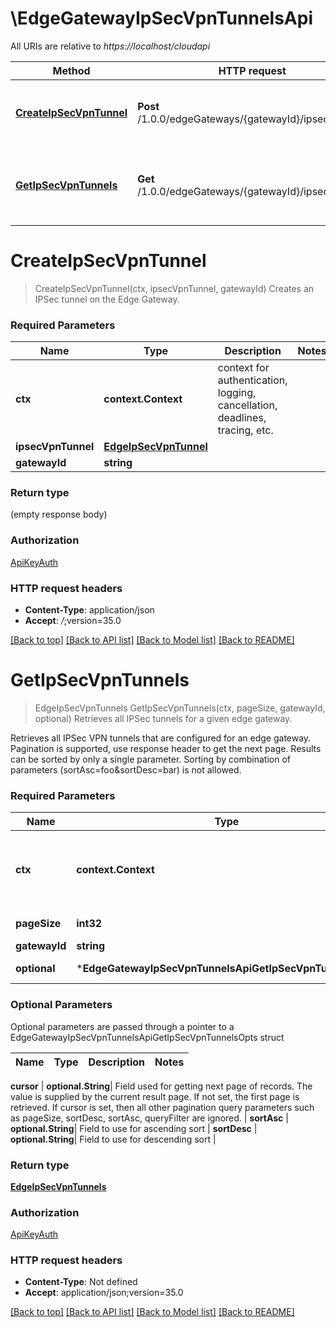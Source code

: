 # \EdgeGatewayIpSecVpnTunnelsApi

All URIs are relative to *https://localhost/cloudapi*

Method | HTTP request | Description
------------- | ------------- | -------------
[**CreateIpSecVpnTunnel**](EdgeGatewayIpSecVpnTunnelsApi.md#CreateIpSecVpnTunnel) | **Post** /1.0.0/edgeGateways/{gatewayId}/ipsec/tunnels | Creates an IPSec tunnel on the Edge Gateway.
[**GetIpSecVpnTunnels**](EdgeGatewayIpSecVpnTunnelsApi.md#GetIpSecVpnTunnels) | **Get** /1.0.0/edgeGateways/{gatewayId}/ipsec/tunnels | Retrieves all IPSec tunnels for a given edge gateway.


# **CreateIpSecVpnTunnel**
> CreateIpSecVpnTunnel(ctx, ipsecVpnTunnel, gatewayId)
Creates an IPSec tunnel on the Edge Gateway.

### Required Parameters

Name | Type | Description  | Notes
------------- | ------------- | ------------- | -------------
 **ctx** | **context.Context** | context for authentication, logging, cancellation, deadlines, tracing, etc.
  **ipsecVpnTunnel** | [**EdgeIpSecVpnTunnel**](EdgeIpSecVpnTunnel.md)|  | 
  **gatewayId** | **string**|  | 

### Return type

 (empty response body)

### Authorization

[ApiKeyAuth](../README.md#ApiKeyAuth)

### HTTP request headers

 - **Content-Type**: application/json
 - **Accept**: *_/_*;version=35.0

[[Back to top]](#) [[Back to API list]](../README.md#documentation-for-api-endpoints) [[Back to Model list]](../README.md#documentation-for-models) [[Back to README]](../README.md)

# **GetIpSecVpnTunnels**
> EdgeIpSecVpnTunnels GetIpSecVpnTunnels(ctx, pageSize, gatewayId, optional)
Retrieves all IPSec tunnels for a given edge gateway.

Retrieves all IPSec VPN tunnels that are configured for an edge gateway. Pagination is supported, use response header to get the next page. Results can be sorted by only a single parameter. Sorting by combination of parameters (sortAsc=foo&sortDesc=bar) is not allowed. 

### Required Parameters

Name | Type | Description  | Notes
------------- | ------------- | ------------- | -------------
 **ctx** | **context.Context** | context for authentication, logging, cancellation, deadlines, tracing, etc.
  **pageSize** | **int32**| Results per page to fetch. | [default to 25]
  **gatewayId** | **string**|  | 
 **optional** | ***EdgeGatewayIpSecVpnTunnelsApiGetIpSecVpnTunnelsOpts** | optional parameters | nil if no parameters

### Optional Parameters
Optional parameters are passed through a pointer to a EdgeGatewayIpSecVpnTunnelsApiGetIpSecVpnTunnelsOpts struct

Name | Type | Description  | Notes
------------- | ------------- | ------------- | -------------


 **cursor** | **optional.String**| Field used for getting next page of records. The value is supplied by the current result page. If not set, the first page is retrieved. If cursor is set, then all other pagination query parameters such as pageSize, sortDesc, sortAsc, queryFilter are ignored.  | 
 **sortAsc** | **optional.String**| Field to use for ascending sort | 
 **sortDesc** | **optional.String**| Field to use for descending sort | 

### Return type

[**EdgeIpSecVpnTunnels**](EdgeIpSecVpnTunnels.md)

### Authorization

[ApiKeyAuth](../README.md#ApiKeyAuth)

### HTTP request headers

 - **Content-Type**: Not defined
 - **Accept**: application/json;version=35.0

[[Back to top]](#) [[Back to API list]](../README.md#documentation-for-api-endpoints) [[Back to Model list]](../README.md#documentation-for-models) [[Back to README]](../README.md)

